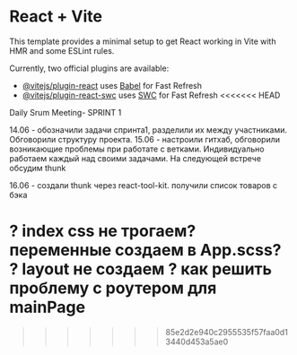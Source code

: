 # React + Vite

This template provides a minimal setup to get React working in Vite with HMR and some ESLint rules.

Currently, two official plugins are available:

- [@vitejs/plugin-react](https://github.com/vitejs/vite-plugin-react/blob/main/packages/plugin-react/README.md) uses [Babel](https://babeljs.io/) for Fast Refresh
- [@vitejs/plugin-react-swc](https://github.com/vitejs/vite-plugin-react-swc) uses [SWC](https://swc.rs/) for Fast Refresh
<<<<<<< HEAD


Daily Srum Meeting- SPRINT 1

14.06 - обозначили задачи спринта1, разделили их между участниками. Обговорили структуру проекта.
15.06 - настроили гитхаб, обговорили возникающие проблемы при работате с ветками. Индивидуально работаем каждый  над своими задачами. На следующей встрече обсудим thunk 

16.06 - создали thunk через react-tool-kit. получили список товаров с бэка



? index css не трогаем? переменные создаем в App.scss?
? layout не создаем
? как решить проблему с роутером  для mainPage
=======
>>>>>>> 85e2d2e940c2955535f57faa0d13440d453a5ae0
